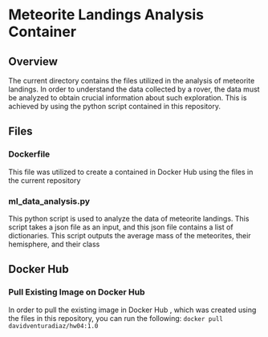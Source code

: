 # Meteorite Landings Analysis Container

## Overview
The current directory contains the files utilized in the analysis of meteorite landings. In order to understand the data collected by a rover, the data must be analyzed to obtain crucial information about such exploration. This is achieved by using the python script contained in this repository.

## Files
### Dockerfile
This file was utilized to create a contained in Docker Hub using the files in the current repository
### ml_data_analysis.py
This python script is used to analyze the data of meteorite landings. This script takes a json file as an input, and this json file contains a list of dictionaries. This script outputs the average mass of the meteorites, their hemisphere, and their class 

## Docker Hub
### Pull Existing Image on Docker Hub
In order to pull the existing image in Docker Hub , which was created using the files in this repository, you can run the following:
`docker pull davidventuradiaz/hw04:1.0`  
